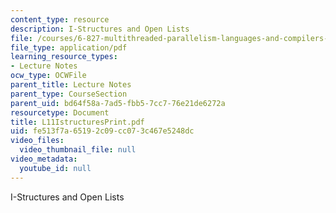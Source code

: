```yaml
---
content_type: resource
description: I-Structures and Open Lists
file: /courses/6-827-multithreaded-parallelism-languages-and-compilers-fall-2002/fe513f7a65192c09cc073c467e5248dc_L11IstructuresPrint.pdf
file_type: application/pdf
learning_resource_types:
- Lecture Notes
ocw_type: OCWFile
parent_title: Lecture Notes
parent_type: CourseSection
parent_uid: bd64f58a-7ad5-fbb5-7cc7-76e21de6272a
resourcetype: Document
title: L11IstructuresPrint.pdf
uid: fe513f7a-6519-2c09-cc07-3c467e5248dc
video_files:
  video_thumbnail_file: null
video_metadata:
  youtube_id: null
---
```

I-Structures and Open Lists

